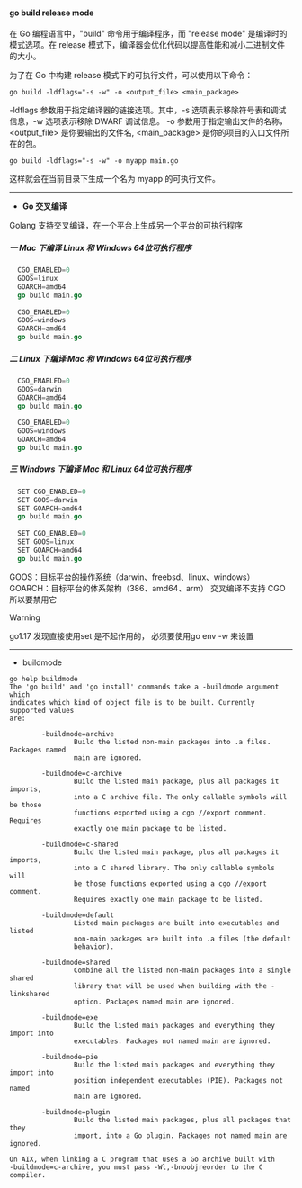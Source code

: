 
#### go build release mode

在 Go 编程语言中，"build" 命令用于编译程序，而 "release mode" 是编译时的模式选项。在 release 模式下，编译器会优化代码以提高性能和减小二进制文件的大小。

为了在 Go 中构建 release 模式下的可执行文件，可以使用以下命令：

`go build -ldflags="-s -w" -o <output_file> <main_package>`

-ldflags 参数用于指定编译器的链接选项。其中，-s 选项表示移除符号表和调试信息，-w 选项表示移除 DWARF 调试信息。 -o 参数用于指定输出文件的名称，<output_file> 是你要输出的文件名, <main_package> 是你的项目的入口文件所在的包。

`go build -ldflags="-s -w" -o myapp main.go`

这样就会在当前目录下生成一个名为 myapp 的可执行文件。

--- 

- **Go 交叉编译**

Golang 支持交叉编译，在一个平台上生成另一个平台的可执行程序

##### **一 Mac 下编译 Linux 和 Windows 64位可执行程序**

```go
  CGO_ENABLED=0 
  GOOS=linux 
  GOARCH=amd64 
  go build main.go
  ​
  CGO_ENABLED=0 
  GOOS=windows 
  GOARCH=amd64 
  go build main.go
```

##### **二 Linux 下编译 Mac 和 Windows 64位可执行程序**

```go
  CGO_ENABLED=0 
  GOOS=darwin 
  GOARCH=amd64 
  go build main.go
  ​
  CGO_ENABLED=0 
  GOOS=windows 
  GOARCH=amd64 
  go build main.go
```

##### **三 Windows 下编译 Mac 和 Linux 64位可执行程序**

```go
  SET CGO_ENABLED=0
  SET GOOS=darwin
  SET GOARCH=amd64
  go build main.go
  ​
  SET CGO_ENABLED=0
  SET GOOS=linux
  SET GOARCH=amd64
  go build main.go
```

GOOS：目标平台的操作系统（darwin、freebsd、linux、windows） GOARCH：目标平台的体系架构（386、amd64、arm） 交叉编译不支持 CGO 所以要禁用它

> [!Warning]
> go1.17 发现直接使用set 是不起作用的， 必须要使用go env -w 来设置
> 

---
- buildmode
```
go help buildmode
The 'go build' and 'go install' commands take a -buildmode argument which
indicates which kind of object file is to be built. Currently supported values
are:

        -buildmode=archive
                Build the listed non-main packages into .a files. Packages named
                main are ignored.

        -buildmode=c-archive
                Build the listed main package, plus all packages it imports,
                into a C archive file. The only callable symbols will be those
                functions exported using a cgo //export comment. Requires
                exactly one main package to be listed.

        -buildmode=c-shared
                Build the listed main package, plus all packages it imports,
                into a C shared library. The only callable symbols will
                be those functions exported using a cgo //export comment.
                Requires exactly one main package to be listed.

        -buildmode=default
                Listed main packages are built into executables and listed
                non-main packages are built into .a files (the default
                behavior).

        -buildmode=shared
                Combine all the listed non-main packages into a single shared
                library that will be used when building with the -linkshared
                option. Packages named main are ignored.

        -buildmode=exe
                Build the listed main packages and everything they import into
                executables. Packages not named main are ignored.

        -buildmode=pie
                Build the listed main packages and everything they import into
                position independent executables (PIE). Packages not named
                main are ignored.

        -buildmode=plugin
                Build the listed main packages, plus all packages that they
                import, into a Go plugin. Packages not named main are ignored.

On AIX, when linking a C program that uses a Go archive built with
-buildmode=c-archive, you must pass -Wl,-bnoobjreorder to the C compiler.
```